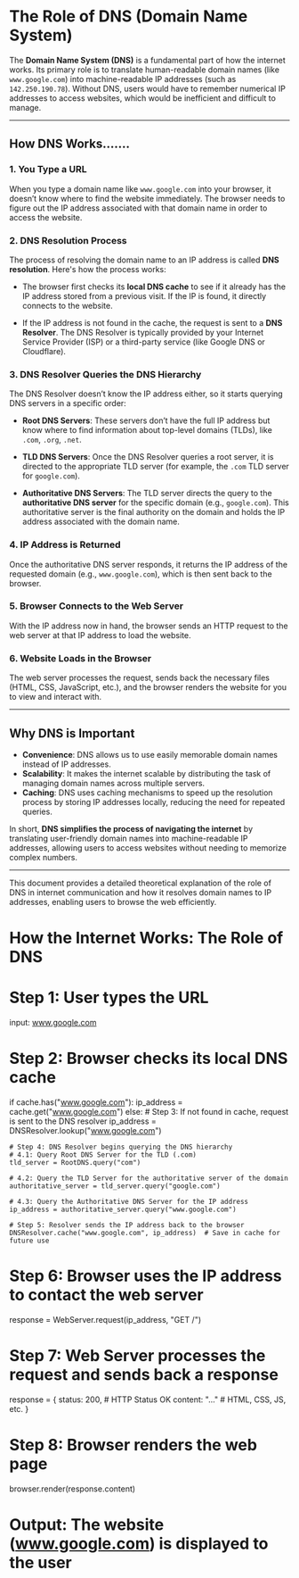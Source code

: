 # The Role of DNS (Domain Name System)

The **Domain Name System (DNS)** is a fundamental part of how the internet works. Its primary role is to translate human-readable domain names (like `www.google.com`) into machine-readable IP addresses (such as `142.250.190.78`). Without DNS, users would have to remember numerical IP addresses to access websites, which would be inefficient and difficult to manage.

---

## How DNS Works.......

### 1. You Type a URL

When you type a domain name like `www.google.com` into your browser, it doesn’t know where to find the website immediately. The browser needs to figure out the IP address associated with that domain name in order to access the website.

### 2. DNS Resolution Process

The process of resolving the domain name to an IP address is called **DNS resolution**. Here's how the process works:

- The browser first checks its **local DNS cache** to see if it already has the IP address stored from a previous visit. If the IP is found, it directly connects to the website.
  
- If the IP address is not found in the cache, the request is sent to a **DNS Resolver**. The DNS Resolver is typically provided by your Internet Service Provider (ISP) or a third-party service (like Google DNS or Cloudflare).

### 3. DNS Resolver Queries the DNS Hierarchy

The DNS Resolver doesn’t know the IP address either, so it starts querying DNS servers in a specific order:

- **Root DNS Servers**: These servers don’t have the full IP address but know where to find information about top-level domains (TLDs), like `.com`, `.org`, `.net`.
  
- **TLD DNS Servers**: Once the DNS Resolver queries a root server, it is directed to the appropriate TLD server (for example, the `.com` TLD server for `google.com`).

- **Authoritative DNS Servers**: The TLD server directs the query to the **authoritative DNS server** for the specific domain (e.g., `google.com`). This authoritative server is the final authority on the domain and holds the IP address associated with the domain name.

### 4. IP Address is Returned

Once the authoritative DNS server responds, it returns the IP address of the requested domain (e.g., `www.google.com`), which is then sent back to the browser.

### 5. Browser Connects to the Web Server

With the IP address now in hand, the browser sends an HTTP request to the web server at that IP address to load the website.

### 6. Website Loads in the Browser

The web server processes the request, sends back the necessary files (HTML, CSS, JavaScript, etc.), and the browser renders the website for you to view and interact with.

---

## Why DNS is Important

- **Convenience**: DNS allows us to use easily memorable domain names instead of IP addresses.
- **Scalability**: It makes the internet scalable by distributing the task of managing domain names across multiple servers.
- **Caching**: DNS uses caching mechanisms to speed up the resolution process by storing IP addresses locally, reducing the need for repeated queries.
  
In short, **DNS simplifies the process of navigating the internet** by translating user-friendly domain names into machine-readable IP addresses, allowing users to access websites without needing to memorize complex numbers.

---

This document provides a detailed theoretical explanation of the role of DNS in internet communication and how it resolves domain names to IP addresses, enabling users to browse the web efficiently.




# How the Internet Works: The Role of DNS

# Step 1: User types the URL
input: www.google.com

# Step 2: Browser checks its local DNS cache
if cache.has("www.google.com"):
    ip_address = cache.get("www.google.com")
else:
    # Step 3: If not found in cache, request is sent to the DNS resolver
    ip_address = DNSResolver.lookup("www.google.com")

    # Step 4: DNS Resolver begins querying the DNS hierarchy
    # 4.1: Query Root DNS Server for the TLD (.com)
    tld_server = RootDNS.query("com")

    # 4.2: Query the TLD Server for the authoritative server of the domain
    authoritative_server = tld_server.query("google.com")

    # 4.3: Query the Authoritative DNS Server for the IP address
    ip_address = authoritative_server.query("www.google.com")

    # Step 5: Resolver sends the IP address back to the browser
    DNSResolver.cache("www.google.com", ip_address)  # Save in cache for future use

# Step 6: Browser uses the IP address to contact the web server
response = WebServer.request(ip_address, "GET /")

# Step 7: Web Server processes the request and sends back a response
response = {
    status: 200,              # HTTP Status OK
    content: "<html>...</html>"  # HTML, CSS, JS, etc.
}

# Step 8: Browser renders the web page
browser.render(response.content)

# Output: The website (www.google.com) is displayed to the user
